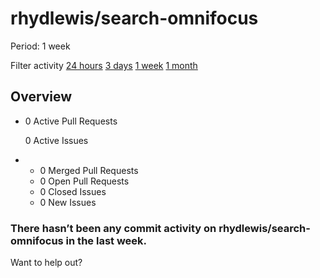 # rhydlewis/search-omnifocus

 Period: 1 week

Filter activity [24 hours](https://github.com/rhydlewis/search-omnifocus/pulse/daily) [3 days](https://github.com/rhydlewis/search-omnifocus/pulse/halfweekly) [1 week](rhydlewis-search-omnifocus-6.md) [1 month](https://github.com/rhydlewis/search-omnifocus/pulse/monthly)

## Overview

* 0 Active Pull Requests

  0 Active Issues

* *  0 Merged Pull Requests
  *  0 Open Pull Requests
  *  0 Closed Issues
  *  0 New Issues

### There hasn’t been any commit activity on rhydlewis/search-omnifocus in the last week.

Want to help out?

